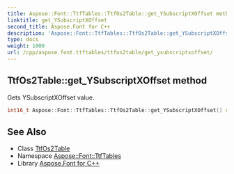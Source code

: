 ```yaml
---
title: Aspose::Font::TtfTables::TtfOs2Table::get_YSubscriptXOffset method
linktitle: get_YSubscriptXOffset
second_title: Aspose.Font for C++
description: 'Aspose::Font::TtfTables::TtfOs2Table::get_YSubscriptXOffset method. Gets YSubscriptXOffset value in C++.'
type: docs
weight: 1000
url: /cpp/aspose.font.ttftables/ttfos2table/get_ysubscriptxoffset/
---
```

## TtfOs2Table::get_YSubscriptXOffset method


Gets YSubscriptXOffset value.

```cpp
int16_t Aspose::Font::TtfTables::TtfOs2Table::get_YSubscriptXOffset() const
```

## See Also

* Class [TtfOs2Table](../)
* Namespace [Aspose::Font::TtfTables](../../)
* Library [Aspose.Font for C++](../../../)
